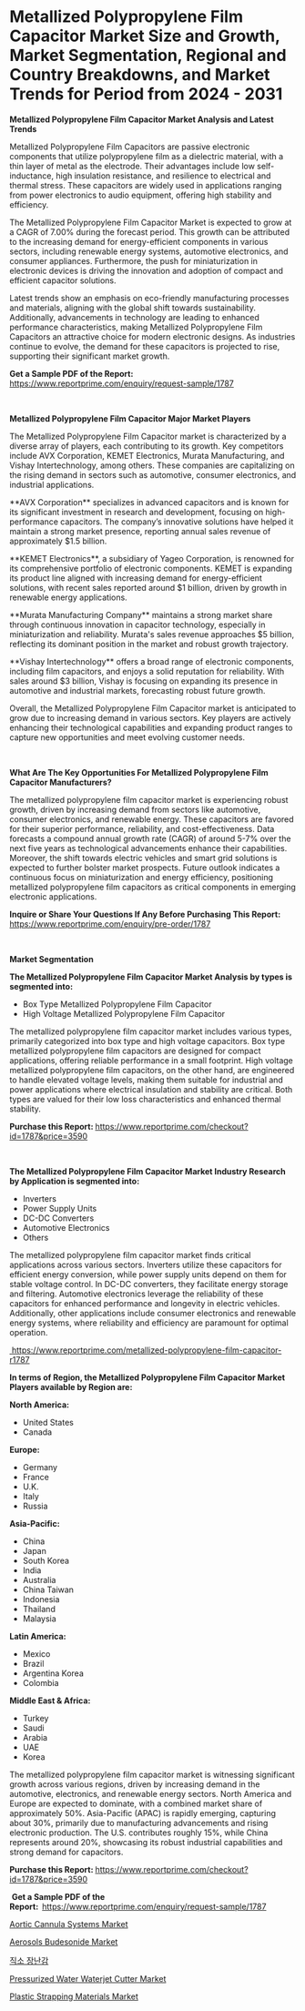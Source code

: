 <p><h1>Metallized Polypropylene Film Capacitor Market Size and Growth, Market Segmentation, Regional and Country Breakdowns, and Market Trends for Period from 2024 -  2031</h1></p><p><strong>Metallized Polypropylene Film Capacitor Market Analysis and Latest Trends</strong></p>
<p><p>Metallized Polypropylene Film Capacitors are passive electronic components that utilize polypropylene film as a dielectric material, with a thin layer of metal as the electrode. Their advantages include low self-inductance, high insulation resistance, and resilience to electrical and thermal stress. These capacitors are widely used in applications ranging from power electronics to audio equipment, offering high stability and efficiency.</p><p>The Metallized Polypropylene Film Capacitor Market is expected to grow at a CAGR of 7.00% during the forecast period. This growth can be attributed to the increasing demand for energy-efficient components in various sectors, including renewable energy systems, automotive electronics, and consumer appliances. Furthermore, the push for miniaturization in electronic devices is driving the innovation and adoption of compact and efficient capacitor solutions. </p><p>Latest trends show an emphasis on eco-friendly manufacturing processes and materials, aligning with the global shift towards sustainability. Additionally, advancements in technology are leading to enhanced performance characteristics, making Metallized Polypropylene Film Capacitors an attractive choice for modern electronic designs. As industries continue to evolve, the demand for these capacitors is projected to rise, supporting their significant market growth.</p></p>
<p><strong>Get a Sample PDF of the Report:&nbsp;</strong> <a href="https://www.reportprime.com/enquiry/request-sample/1787">https://www.reportprime.com/enquiry/request-sample/1787</a></p>
<p>&nbsp;</p>
<p><strong>Metallized Polypropylene Film Capacitor Major Market Players</strong></p>
<p><p>The Metallized Polypropylene Film Capacitor market is characterized by a diverse array of players, each contributing to its growth. Key competitors include AVX Corporation, KEMET Electronics, Murata Manufacturing, and Vishay Intertechnology, among others. These companies are capitalizing on the rising demand in sectors such as automotive, consumer electronics, and industrial applications.</p><p>**AVX Corporation** specializes in advanced capacitors and is known for its significant investment in research and development, focusing on high-performance capacitors. The company’s innovative solutions have helped it maintain a strong market presence, reporting annual sales revenue of approximately $1.5 billion.</p><p>**KEMET Electronics**, a subsidiary of Yageo Corporation, is renowned for its comprehensive portfolio of electronic components. KEMET is expanding its product line aligned with increasing demand for energy-efficient solutions, with recent sales reported around $1 billion, driven by growth in renewable energy applications.</p><p>**Murata Manufacturing Company** maintains a strong market share through continuous innovation in capacitor technology, especially in miniaturization and reliability. Murata's sales revenue approaches $5 billion, reflecting its dominant position in the market and robust growth trajectory.</p><p>**Vishay Intertechnology** offers a broad range of electronic components, including film capacitors, and enjoys a solid reputation for reliability. With sales around $3 billion, Vishay is focusing on expanding its presence in automotive and industrial markets, forecasting robust future growth.</p><p>Overall, the Metallized Polypropylene Film Capacitor market is anticipated to grow due to increasing demand in various sectors. Key players are actively enhancing their technological capabilities and expanding product ranges to capture new opportunities and meet evolving customer needs.</p></p>
<p>&nbsp;</p>
<p><strong>What Are The Key Opportunities For Metallized Polypropylene Film Capacitor Manufacturers?</strong></p>
<p><p>The metallized polypropylene film capacitor market is experiencing robust growth, driven by increasing demand from sectors like automotive, consumer electronics, and renewable energy. These capacitors are favored for their superior performance, reliability, and cost-effectiveness. Data forecasts a compound annual growth rate (CAGR) of around 5-7% over the next five years as technological advancements enhance their capabilities. Moreover, the shift towards electric vehicles and smart grid solutions is expected to further bolster market prospects. Future outlook indicates a continuous focus on miniaturization and energy efficiency, positioning metallized polypropylene film capacitors as critical components in emerging electronic applications.</p></p>
<p><strong>Inquire or Share Your Questions If Any Before Purchasing This Report:</strong> <a href="https://www.reportprime.com/enquiry/pre-order/1787">https://www.reportprime.com/enquiry/pre-order/1787</a></p>
<p>&nbsp;</p>
<p><strong>Market Segmentation</strong></p>
<p><strong>The Metallized Polypropylene Film Capacitor Market Analysis by types is segmented into:</strong></p>
<p><ul><li>Box Type Metallized Polypropylene Film Capacitor</li><li>High Voltage Metallized Polypropylene Film Capacitor</li></ul></p>
<p><p>The metallized polypropylene film capacitor market includes various types, primarily categorized into box type and high voltage capacitors. Box type metallized polypropylene film capacitors are designed for compact applications, offering reliable performance in a small footprint. High voltage metallized polypropylene film capacitors, on the other hand, are engineered to handle elevated voltage levels, making them suitable for industrial and power applications where electrical insulation and stability are critical. Both types are valued for their low loss characteristics and enhanced thermal stability.</p></p>
<p><strong>Purchase this Report:&nbsp;</strong><a href="https://www.reportprime.com/checkout?id=1787&price=3590">https://www.reportprime.com/checkout?id=1787&price=3590</a></p>
<p>&nbsp;</p>
<p><strong>The Metallized Polypropylene Film Capacitor Market Industry Research by Application is segmented into:</strong></p>
<p><ul><li>Inverters</li><li>Power Supply Units</li><li>DC-DC Converters</li><li>Automotive Electronics</li><li>Others</li></ul></p>
<p><p>The metallized polypropylene film capacitor market finds critical applications across various sectors. Inverters utilize these capacitors for efficient energy conversion, while power supply units depend on them for stable voltage control. In DC-DC converters, they facilitate energy storage and filtering. Automotive electronics leverage the reliability of these capacitors for enhanced performance and longevity in electric vehicles. Additionally, other applications include consumer electronics and renewable energy systems, where reliability and efficiency are paramount for optimal operation.</p></p>
<p><a href="https://www.reportprime.com/metallized-polypropylene-film-capacitor-r1787">&nbsp;https://www.reportprime.com/metallized-polypropylene-film-capacitor-r1787</a></p>
<p><strong>In terms of Region, the Metallized Polypropylene Film Capacitor Market Players available by Region are:</strong></p>
<p>
    <p> <strong> North America: </strong>
        <ul>
            <li>United States</li>
            <li>Canada</li>
        </ul>
        </p> 
    <p> <strong> Europe: </strong>
        <ul>
            <li>Germany</li>
            <li>France</li>
            <li>U.K.</li>
            <li>Italy</li>
            <li>Russia</li>
        </ul>
        </p> 
    <p> <strong> Asia-Pacific: </strong>
        <ul>
            <li>China</li>
            <li>Japan</li>
            <li>South Korea</li>
            <li>India</li>
            <li>Australia</li>
            <li>China Taiwan</li>
            <li>Indonesia</li>
            <li>Thailand</li>
            <li>Malaysia</li>
        </ul>
        </p> 
    <p> <strong> Latin America: </strong>
        <ul>
            <li>Mexico</li>
            <li>Brazil</li>
            <li>Argentina Korea</li>
            <li>Colombia</li>
        </ul>
        </p> 
    <p> <strong> Middle East & Africa: </strong>
        <ul>
            <li>Turkey</li>
            <li>Saudi</li>
            <li>Arabia</li>
            <li>UAE</li>
            <li>Korea</li>
        </ul>
    </p>
    </p>
<p><p>The metallized polypropylene film capacitor market is witnessing significant growth across various regions, driven by increasing demand in the automotive, electronics, and renewable energy sectors. North America and Europe are expected to dominate, with a combined market share of approximately 50%. Asia-Pacific (APAC) is rapidly emerging, capturing about 30%, primarily due to manufacturing advancements and rising electronic production. The U.S. contributes roughly 15%, while China represents around 20%, showcasing its robust industrial capabilities and strong demand for capacitors.</p></p>
<p><strong>Purchase this Report: </strong><a href="https://www.reportprime.com/checkout?id=1787&price=3590">https://www.reportprime.com/checkout?id=1787&price=3590</a></p>
<p>&nbsp;<strong>Get a Sample PDF of the Report:&nbsp;&nbsp;</strong><a href="https://www.reportprime.com/enquiry/request-sample/1787">https://www.reportprime.com/enquiry/request-sample/1787</a></p>
<p><strong></strong></p>
<p><p><a href="https://medium.com/@broderickleannon/global-perspectives-on-aortic-cannula-systems-market-trends-challenges-and-forecast-2024-2031-95c2d12733d4">Aortic Cannula Systems Market</a></p><p><a href="https://medium.com/@caseywiza1946/aerosols-budesonide-market-investigation-industry-evolution-and-forecast-till-2031-25135b66dc1f">Aerosols Budesonide Market</a></p><p><a href="https://medium.com/@macking460/%EA%B8%80%EB%A1%9C%EB%B2%8C-%ED%8D%BC%EC%A6%90-%EC%9E%A5%EB%82%9C%EA%B0%90-%EC%8B%9C%EC%9E%A5-%EB%B6%84%EC%84%9D-%EB%8F%99%ED%96%A5-%EC%98%88%EC%B8%A1-%EB%B0%8F-%EC%84%B1%EC%9E%A5-%EA%B8%B0%ED%9A%8C-2024-2031-165%ED%8E%98%EC%9D%B4%EC%A7%80-%EB%B3%B4%EA%B3%A0%EC%84%9C-1852e0bb8ea3">직소 장난감</a></p><p><a href="https://issuu.com/reportprime-2/docs/pressurized-water-waterjet-cutter-m_ff2051288a4fe7">Pressurized Water Waterjet Cutter Market</a></p><p><a href="https://www.linkedin.com/pulse/navigating-global-plastic-strapping-materials-market-from-ru4lf?trackingId=8Mrl4voMSqqFQXqYNxZc6g%3D%3D">Plastic Strapping Materials Market</a></p></p>